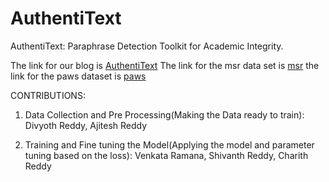 # AuthentiText

AuthentiText: Paraphrase Detection Toolkit for Academic Integrity.

The link for our blog is [AuthentiText](https://authentitext.github.io/#authentitext)
The link for the msr data set is [msr](https://www.kaggle.com/datasets/doctri/microsoft-research-paraphrase-corpus)
the link for the paws dataset is [paws](https://huggingface.co/datasets/paws)

CONTRIBUTIONS:
1) Data Collection and Pre Processing(Making the Data ready to train):
Divyoth Reddy,
Ajitesh Reddy
   
2) Training and Fine tuning the Model(Applying the model and parameter tuning based on the loss):
Venkata Ramana,
Shivanth Reddy,
Charith Reddy
   
   
